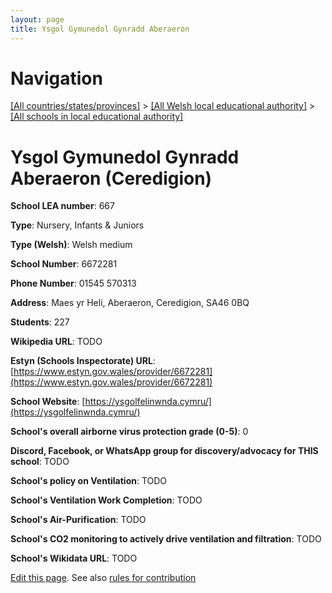 ```yaml
---
layout: page
title: Ysgol Gymunedol Gynradd Aberaeron
---
```

# Navigation

[[All countries/states/provinces]](../../..) > [[All Welsh local educational authority]](../..) > [[All schools in local educational authority]](..)

# Ysgol Gymunedol Gynradd Aberaeron (Ceredigion)

**School LEA number**: 667

**Type**: Nursery, Infants & Juniors

**Type (Welsh)**: Welsh medium

**School Number**: 6672281

**Phone Number**: 01545 570313

**Address**: Maes yr Heli, Aberaeron, Ceredigion, SA46 0BQ

**Students**: 227

**Wikipedia URL**: TODO

**Estyn (Schools Inspectorate) URL**: [https://www.estyn.gov.wales/provider/6672281](https://www.estyn.gov.wales/provider/6672281)

**School Website**: [https://ysgolfelinwnda.cymru/](https://ysgolfelinwnda.cymru/)

**School's overall airborne virus protection grade (0-5)**: 0

**Discord, Facebook, or WhatsApp group for discovery/advocacy for THIS school**: TODO

**School's policy on Ventilation**: TODO

**School's Ventilation Work Completion**: TODO

**School's Air-Purification**: TODO

**School's CO2 monitoring to actively drive ventilation and filtration**: TODO

**School's Wikidata URL**: TODO




[Edit this page](https://github.com/VentilationProject/Wales/edit/prif/./Ceredigion/Ysgol_Gymunedol_Gynradd_Aberaeron.md). See also [rules for contribution](../../../contribution-rules/)